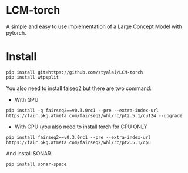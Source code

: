 # LCM-torch
A simple and easy to use implementation of a Large Concept Model with pytorch.

# Install
```
pip install git+https://github.com/styalai/LCM-torch
pip install wtpsplit
```
You also need to install faiseq2 but there are two command:
- With GPU
```
pip install -q fairseq2==v0.3.0rc1 --pre --extra-index-url  https://fair.pkg.atmeta.com/fairseq2/whl/rc/pt2.5.1/cu124 --upgrade
```
- With CPU (you also need to install torch for CPU ONLY
```
pip install fairseq2==v0.3.0rc1 --pre --extra-index-url  https://fair.pkg.atmeta.com/fairseq2/whl/rc/pt2.5.1/cpu
```
And install SONAR.
```
pip install sonar-space
```
